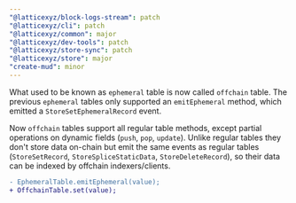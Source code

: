 ```yaml
---
"@latticexyz/block-logs-stream": patch
"@latticexyz/cli": patch
"@latticexyz/common": major
"@latticexyz/dev-tools": patch
"@latticexyz/store-sync": patch
"@latticexyz/store": major
"create-mud": minor
---
```


What used to be known as `ephemeral` table is now called `offchain` table.
The previous `ephemeral` tables only supported an `emitEphemeral` method, which emitted a `StoreSetEphemeralRecord` event.

Now `offchain` tables support all regular table methods, except partial operations on dynamic fields (`push`, `pop`, `update`).
Unlike regular tables they don't store data on-chain but emit the same events as regular tables (`StoreSetRecord`, `StoreSpliceStaticData`, `StoreDeleteRecord`), so their data can be indexed by offchain indexers/clients.

```diff
- EphemeralTable.emitEphemeral(value);
+ OffchainTable.set(value);
```
